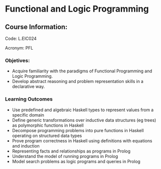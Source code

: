 # Functional and Logic Programming 

## Course Information:
Code: L.EIC024

Acronym: PFL

### Objetives:
- Acquire familiarity with the paradigms of Functional Programming and Logic Programming. 
- Develop abstract reasoning and problem representation skills in a declarative way.

### Learning Outcomes
- Use predefined and algebraic Haskell types to represent values from a specific domain
- Define generic transformations over inductive data structures (eg trees) as polymorphic functions in Haskell
- Decompose programming problems into pure functions in Haskell operating on structured data types
- Prove program correctness in Haskell using definitions with equations and induction
- Representing facts and relationships as programs in Prolog
- Understand the model of running programs in Prolog
- Model search problems as logic programs and queries in Prolog

